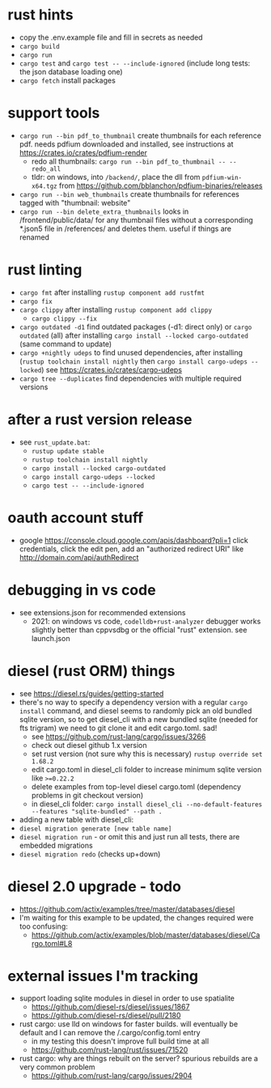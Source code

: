 # rust hints
* copy the .env.example file and fill in secrets as needed
* `cargo build`
* `cargo run`
* `cargo test` and `cargo test -- --include-ignored` (include long tests: the json database loading one)
* `cargo fetch` install packages

# support tools
* `cargo run --bin pdf_to_thumbnail` create thumbnails for each reference pdf. needs pdfium downloaded and installed, see instructions at https://crates.io/crates/pdfium-render
  * redo all thumbnails: `cargo run --bin pdf_to_thumbnail -- --redo_all`
  * tldr: on windows, into `/backend/`, place the dll from `pdfium-win-x64.tgz` from https://github.com/bblanchon/pdfium-binaries/releases
* `cargo run --bin web_thumbnails` create thumbnails for references tagged with "thumbnail: website"
* `cargo run --bin delete_extra_thumbnails` looks in /frontend/public/data/ for any thumbnail files without a corresponding *.json5 file in /references/ and deletes them. useful if things are renamed

# rust linting
* `cargo fmt` after installing `rustup component add rustfmt`
* `cargo fix`
* `cargo clippy` after installing `rustup component add clippy`
  * `cargo clippy --fix`
* `cargo outdated -d1` find outdated packages (-d1: direct only) or `cargo outdated` (all) after installing `cargo install --locked cargo-outdated` (same command to update)
* `cargo +nightly udeps` to find unused dependencies, after installing (`rustup toolchain install nightly` then `cargo install cargo-udeps --locked`) see https://crates.io/crates/cargo-udeps
* `cargo tree --duplicates` find dependencies with multiple required versions

# after a rust version release
* see `rust_update.bat`:
  * `rustup update stable`
  * `rustup toolchain install nightly`
  * `cargo install --locked cargo-outdated`
  * `cargo install cargo-udeps --locked`
  * `cargo test -- --include-ignored`

# oauth account stuff
* google https://console.cloud.google.com/apis/dashboard?pli=1 click credentials, click the edit pen, add an "authorized redirect URI" like http://domain.com/api/authRedirect

# debugging in vs code
* see extensions.json for recommended extensions
  * 2021: on windows vs code, `codelldb+rust-analyzer` debugger works slightly better than cppvsdbg or the official "rust" extension. see launch.json

# diesel (rust ORM) things
* see https://diesel.rs/guides/getting-started
* there's no way to specify a dependency version with a regular `cargo install` command, and diesel seems to randomly pick an old bundled sqlite version, so to get diesel_cli with a new bundled sqlite (needed for fts trigram) we need to git clone it and edit cargo.toml. sad!
  * see https://github.com/rust-lang/cargo/issues/3266
  * check out diesel github 1.x version
  * set rust version (not sure why this is necessary) `rustup override set 1.68.2`
  * edit cargo.toml in diesel_cli folder to increase minimum sqlite version like `>=0.22.2`
  * delete examples from top-level diesel cargo.toml (dependency problems in git checkout version)
  * in diesel_cli folder: `cargo install diesel_cli --no-default-features --features "sqlite-bundled" --path .`
* adding a new table with diesel_cli:
* `diesel migration generate [new table name]`
* `diesel migration run` - or omit this and just run all tests, there are embedded migrations
* `diesel migration redo` (checks up+down)

# diesel 2.0 upgrade - todo
* https://github.com/actix/examples/tree/master/databases/diesel
* I'm waiting for this example to be updated, the changes required were too confusing:
  * https://github.com/actix/examples/blob/master/databases/diesel/Cargo.toml#L8

# external issues I'm tracking
* support loading sqlite modules in diesel in order to use spatialite
  * https://github.com/diesel-rs/diesel/issues/1867
  * https://github.com/diesel-rs/diesel/pull/2180
* rust cargo: use lld on windows for faster builds. will eventually be default and I can remove the /.cargo/config.toml entry
  * in my testing this doesn't improve full build time at all
  * https://github.com/rust-lang/rust/issues/71520
* rust cargo: why are things rebuilt on the server? spurious rebuilds are a very common problem
  * https://github.com/rust-lang/cargo/issues/2904